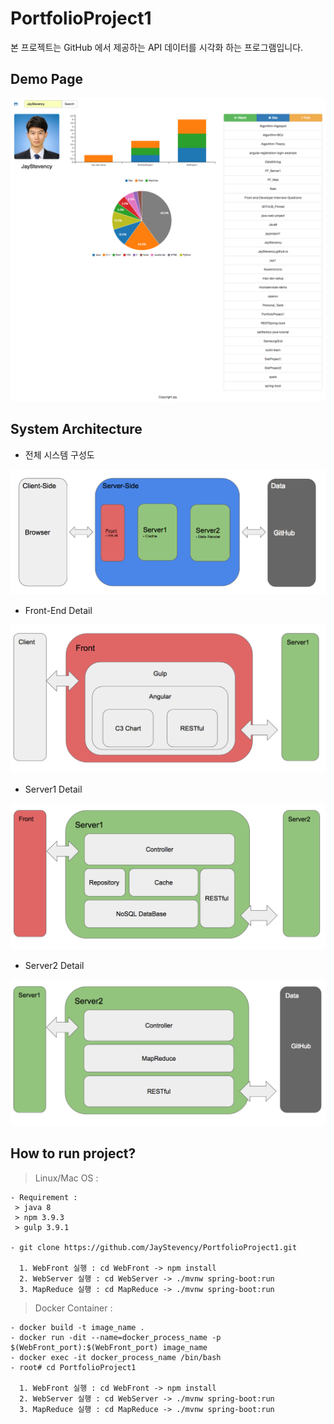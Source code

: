 # PortfolioProject1

본 프로젝트는 GitHub 에서 제공하는 API 데이터를 시각화 하는 프로그램입니다. 

## Demo Page

![Visual-Github](https://github.com/JayStevency/JayStevency/blob/master/PortfolioProject1/VisualGithub.png)

## System Architecture 

- 전체 시스템 구성도

![System-Architecture](https://github.com/JayStevency/JayStevency/blob/master/PortfolioProject1/Server-Architecture.png)

- Front-End Detail

![Front](https://github.com/JayStevency/JayStevency/blob/master/PortfolioProject1/Front.png)

- Server1 Detail

![Server1](https://github.com/JayStevency/JayStevency/blob/master/PortfolioProject1/Server1.png)

- Server2 Detail

![Server2](https://github.com/JayStevency/JayStevency/blob/master/PortfolioProject1/Server2.png)

## How to run project?
> Linux/Mac OS :
    
    - Requirement :
     > java 8
     > npm 3.9.3
     > gulp 3.9.1
      
    - git clone https://github.com/JayStevency/PortfolioProject1.git 
     
      1. WebFront 실행 : cd WebFront -> npm install
      2. WebServer 실행 : cd WebServer -> ./mvnw spring-boot:run
      3. MapReduce 실행 : cd MapReduce -> ./mvnw spring-boot:run

> Docker Container :

    - docker build -t image_name .
    - docker run -dit --name=docker_process_name -p $(WebFront_port):$(WebFront_port) image_name
    - docker exec -it docker_process_name /bin/bash
    - root# cd PortfolioProject1
        
      1. WebFront 실행 : cd WebFront -> npm install
      2. WebServer 실행 : cd WebServer -> ./mvnw spring-boot:run
      3. MapReduce 실행 : cd MapReduce -> ./mvnw spring-boot:run

    
   
    